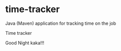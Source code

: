 # time-tracker
Java (Maven) application for tracking time on the job

Time tracker

Good Night kaka!!!
